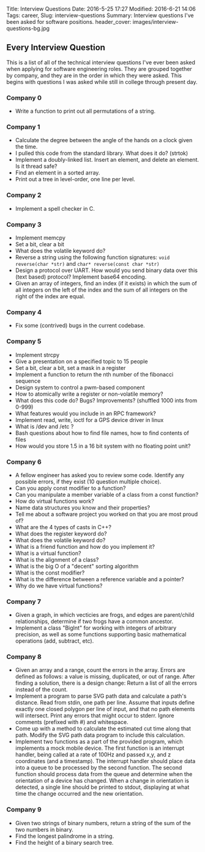 Title: Interview Questions
Date: 2016-5-25 17:27
Modified: 2016-6-21 14:06
Tags: career,
Slug: interview-questions
Summary: Interview questions I've been asked for software positions.
header_cover: images/interview-questions-bg.jpg

## Every Interview Question

This is a list of all of the technical interview questions I've ever been asked when applying for software engineering roles. They are grouped together by company, and they are in the order in which they were asked. This begins with questions I was asked while still in college through present day.

### Company 0

* Write a function to print out all permutations of a string.

### Company 1

* Calculate the degree between the angle of the hands on a clock given the time.
* I pulled this code from the standard library. What does it do? (strtok)
* Implement a doubly-linked list. Insert an element, and delete an element. Is it thread safe?
* Find an element in a sorted array.
* Print out a tree in level-order, one line per level.

### Company 2

* Implement a spell checker in C.

### Company 3

* Implement memcpy
* Set a bit, clear a bit
* What does the volatile keyword do?
* Reverse a string using the following function signatures: `void reverse(char *str)` and `char* reverse(const char *str)`
* Design a protocol over UART. How would you send binary data over this (text based) protocol? Implement base64 encoding.
* Given an array of integers, find an index (if it exists) in which the sum of all integers on the left of the index and the sum of all integers on the right of the index are equal.

### Company 4

* Fix some (contrived) bugs in the current codebase.

### Company 5

* Implement strcpy
* Give a presentation on a specified topic to 15 people
* Set a bit, clear a bit, set a mask in a register
* Implement a function to return the nth number of the fibonacci sequence
* Design system to control a pwm-based component
* How to atomically write a register or non-volatile memory?
* What does this code do? Bugs? Improvements? (shuffled 1000 ints from 0-999)
* What features would you include in an RPC framework?
* Implement read, write, ioctl for a GPS device driver in linux
* What is /dev and /etc ?
* Bash questions about how to find file names, how to find contents of files
* How would you store 1.5 in a 16 bit system with no floating point unit?

### Company 6

* A fellow engineer has asked you to review some code. Identify any possible errors, if they exist (10 question multiple choice).
* Can you apply const modifier to a function?
* Can you manipulate a member variable of a class from a const function?
* How do virtual functions work?
* Name data structures you know and their properties?
* Tell me about a software project you worked on that you are most proud of?
* What are the 4 types of casts in C++?
* What does the register keyword do?
* What does the volatile keyword do?
* What is a friend function and how do you implement it?
* What is a virtual function?
* What is the alignment of a class?
* What is the big O of a "decent" sorting algorithm
* What is the const modifier?
* What is the difference between a reference variable and a pointer?
* Why do we have virtual functions?

### Company 7

* Given a graph, in which vecticies are frogs, and edges are parent/child relationships, determine if two frogs have a common ancestor.
* Implement a class "BigInt" for working with integers of arbitrary precision, as well as some functions supporting basic mathematical operations (add, subtract, etc).

### Company 8

* Given an array and a range, count the errors in the array. Errors are defined as follows: a value is missing, duplicated, or out of range. After finding a solution, there is a design change: Return a list of all the errors instead of the count.
* Implement a program to parse SVG path data and calculate a path's distance. Read from stdin, one path per line. Assume that inputs define exactly one closed polygon per line of input, and that no path elements will intersect. Print any errors that might occur to stderr. Ignore comments (prefixed with #) and whitespace.
* Come up with a method to calculate the estimated cut time along that path. Modify the SVG path data program to include this calculation.
* Implement two functions as a part of the provided program, which implements a mock mobile device. The first function is an interrupt handler, being called at a rate of 100Hz and passed x,y, and z coordinates (and a timestamp). The interrupt handler should place data into a queue to be processed by the second function. The second function should process data from the queue and determine when the orientation of a device has changed. When a change in orientation is detected, a single line should be printed to stdout, displaying at what time the change occurred and the new orientation.

### Company 9

* Given two strings of binary numbers, return a string of the sum of the two numbers in binary.
* Find the longest palindrome in a string.
* Find the height of a binary search tree.
